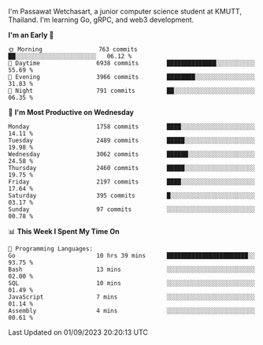 
I'm Passawat Wetchasart, a junior computer science student at KMUTT, Thailand. I'm learning Go, gRPC, and web3 development.



<!--START_SECTION:waka-->
**I'm an Early 🐤** 

```text
🌞 Morning                763 commits         ██░░░░░░░░░░░░░░░░░░░░░░░   06.12 % 
🌆 Daytime                6938 commits        ██████████████░░░░░░░░░░░   55.69 % 
🌃 Evening                3966 commits        ████████░░░░░░░░░░░░░░░░░   31.83 % 
🌙 Night                  791 commits         ██░░░░░░░░░░░░░░░░░░░░░░░   06.35 % 
```
📅 **I'm Most Productive on Wednesday** 

```text
Monday                   1758 commits        ████░░░░░░░░░░░░░░░░░░░░░   14.11 % 
Tuesday                  2489 commits        █████░░░░░░░░░░░░░░░░░░░░   19.98 % 
Wednesday                3062 commits        ██████░░░░░░░░░░░░░░░░░░░   24.58 % 
Thursday                 2460 commits        █████░░░░░░░░░░░░░░░░░░░░   19.75 % 
Friday                   2197 commits        ████░░░░░░░░░░░░░░░░░░░░░   17.64 % 
Saturday                 395 commits         █░░░░░░░░░░░░░░░░░░░░░░░░   03.17 % 
Sunday                   97 commits          ░░░░░░░░░░░░░░░░░░░░░░░░░   00.78 % 
```


📊 **This Week I Spent My Time On** 

```text
💬 Programming Languages: 
Go                       10 hrs 39 mins      ███████████████████████░░   93.75 % 
Bash                     13 mins             ░░░░░░░░░░░░░░░░░░░░░░░░░   02.00 % 
SQL                      10 mins             ░░░░░░░░░░░░░░░░░░░░░░░░░   01.49 % 
JavaScript               7 mins              ░░░░░░░░░░░░░░░░░░░░░░░░░   01.14 % 
Assembly                 4 mins              ░░░░░░░░░░░░░░░░░░░░░░░░░   00.61 % 
```


 Last Updated on 01/09/2023 20:20:13 UTC
<!--END_SECTION:waka-->

<!--
**markpassawat/markpassawat** is a ✨ _special_ ✨ repository because its `README.md` (this file) appears on your GitHub profile.

Here are some ideas to get you started:

- 🔭 I’m currently working on ...
- 🌱 I’m currently learning ...
- 👯 I’m looking to collaborate on ...
- 🤔 I’m looking for help with ...
- 💬 Ask me about ...
- 📫 How to reach me: ...
- 😄 Pronouns: He/Him
- ⚡ Fun fact: ...
-->
